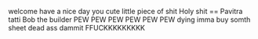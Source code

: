 welcome
have a nice day
you cute little piece of shit
Holy shit == Pavitra tatti
Bob the builder
PEW PEW PEW PEW PEW PEW
dying
imma buy somth
sheet
dead ass
dammit
FFUCKKKKKKKKK
